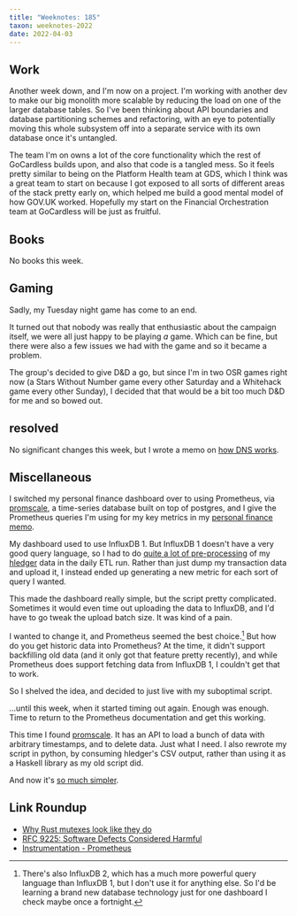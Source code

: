 ```yaml
---
title: "Weeknotes: 185"
taxon: weeknotes-2022
date: 2022-04-03
---
```


## Work

Another week down, and I'm now on a project.  I'm working with another
dev to make our big monolith more scalable by reducing the load on one
of the larger database tables.  So I've been thinking about API
boundaries and database partitioning schemes and refactoring, with an
eye to potentially moving this whole subsystem off into a separate
service with its own database once it's untangled.

The team I'm on owns a lot of the core functionality which the rest of
GoCardless builds upon, and also that code is a tangled mess.  So it
feels pretty similar to being on the Platform Health team at GDS,
which I think was a great team to start on because I got exposed to
all sorts of different areas of the stack pretty early on, which
helped me build a good mental model of how GOV.UK worked.  Hopefully
my start on the Financial Orchestration team at GoCardless will be
just as fruitful.


## Books

No books this week.


## Gaming

Sadly, my Tuesday night game has come to an end.

It turned out that nobody was really that enthusiastic about the
campaign itself, we were all just happy to be playing *a* game.  Which
can be fine, but there were also a few issues we had with the game and
so it became a problem.

The group's decided to give D&D a go, but since I'm in two OSR games
right now (a Stars Without Number game every other Saturday and a
Whitehack game every other Sunday), I decided that that would be a bit
too much D&D for me and so bowed out.


## resolved

No significant changes this week, but I wrote a memo on [how DNS
works][].

[how DNS works]: how-dns-works.html


## Miscellaneous

I switched my personal finance dashboard over to using Prometheus, via
[promscale][], a time-series database built on top of postgres, and I
give the Prometheus queries I'm using for my key metrics in my
[personal finance memo][].

My dashboard used to use InfluxDB 1.  But InfluxDB 1 doesn't have a
very good query language, so I had to do [quite a lot of
pre-processing][] of my [hledger][] data in the daily ETL run.  Rather
than just dump my transaction data and upload it, I instead ended up
generating a new metric for each sort of query I wanted.

This made the dashboard really simple, but the script pretty
complicated.  Sometimes it would even time out uploading the data to
InfluxDB, and I'd have to go tweak the upload batch size.  It was kind
of a pain.

I wanted to change it, and Prometheus seemed the best
choice.[^influx2] But how do you get historic data into Prometheus?
At the time, it didn't support backfilling old data (and it only got
that feature pretty recently), and while Prometheus does support
fetching data from InfluxDB 1, I couldn't get that to work.

[^influx2]: There's also InfluxDB 2, which has a much more powerful
  query language than InfluxDB 1, but I don't use it for anything
  else.  So I'd be learning a brand new database technology just for
  one dashboard I check maybe once a fortnight.

So I shelved the idea, and decided to just live with my suboptimal
script.

...until this week, when it started timing out again.  Enough was
enough.  Time to return to the Prometheus documentation and get this
working.

This time I found [promscale][].  It has an API to load a bunch of
data with arbitrary timestamps, and to delete data.  Just what I need.
I also rewrote my script in python, by consuming hledger's CSV output,
rather than using it as a Haskell library as my old script did.

And now it's [so much simpler][].

[promscale]: https://github.com/timescale/promscale
[personal finance memo]: personal-finance.html
[quite a lot of pre-processing]: https://github.com/barrucadu/hledger-scripts/blob/master/hledger-to-influxdb.hs
[hledger]: https://hledger.org/
[so much simpler]: https://github.com/barrucadu/nixfiles/blob/ba59fce93c1bf615fde1a7556d39b5faebe29914/hosts/nyarlathotep/jobs/hledger-export-to-promscale.py


## Link Roundup

- [Why Rust mutexes look like they do](https://cliffle.com/blog/rust-mutexes/)
- [RFC 9225: Software Defects Considered Harmful](https://www.rfc-editor.org/rfc/rfc9225.html)
- [Instrumentation - Prometheus](https://prometheus.io/docs/practices/instrumentation/)
